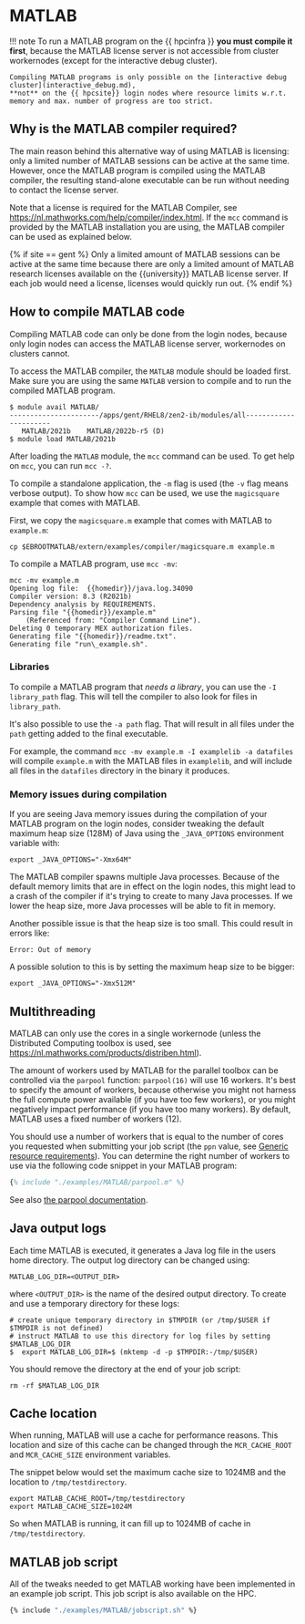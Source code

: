 # MATLAB

!!! note
    To run a MATLAB program on the {{ hpcinfra }} **you must compile it first**,
    because the MATLAB license server is not accessible from cluster workernodes
    (except for the interactive debug cluster).

    Compiling MATLAB programs is only possible on the [interactive debug cluster](interactive_debug.md),
    **not** on the {{ hpcsite}} login nodes where resource limits w.r.t. memory and max. number of progress are too strict.

## Why is the MATLAB compiler required?

The main reason behind this alternative way of using MATLAB is
licensing: only a limited number of MATLAB sessions can be active at the
same time. However, once the MATLAB program is compiled using the MATLAB
compiler, the resulting stand-alone executable can be run without
needing to contact the license server.

Note that a license is required for the MATLAB Compiler, see
<https://nl.mathworks.com/help/compiler/index.html>. If the `mcc`
command is provided by the MATLAB installation you are using, the MATLAB
compiler can be used as explained below.

{% if site == gent %}
Only a limited amount of MATLAB sessions can be active at the same time
because there are only a limited amount of MATLAB research licenses
available on the {{university}} MATLAB license server. If each job would need a
license, licenses would quickly run out.
{% endif %}
## How to compile MATLAB code

Compiling MATLAB code can only be done from the login nodes, because
only login nodes can access the MATLAB license server, workernodes on
clusters cannot.

To access the MATLAB compiler, the `MATLAB` module should be loaded
first. Make sure you are using the same `MATLAB` version to compile and
to run the compiled MATLAB program.

```
$ module avail MATLAB/
----------------------/apps/gent/RHEL8/zen2-ib/modules/all----------------------
   MATLAB/2021b    MATLAB/2022b-r5 (D)
$ module load MATLAB/2021b
```

After loading the `MATLAB` module, the `mcc` command can be used. To get
help on `mcc`, you can run `mcc -?`.

To compile a standalone application, the `-m` flag is used (the `-v`
flag means verbose output). To show how `mcc` can be used, we use the
`magicsquare` example that comes with MATLAB.

First, we copy the `magicsquare.m` example that comes with MATLAB to
`example.m`:

```
cp $EBROOTMATLAB/extern/examples/compiler/magicsquare.m example.m
```

To compile a MATLAB program, use `mcc -mv`:

```
mcc -mv example.m
Opening log file:  {{homedir}}/java.log.34090
Compiler version: 8.3 (R2021b)
Dependency analysis by REQUIREMENTS.
Parsing file "{{homedir}}/example.m"
	(Referenced from: "Compiler Command Line").
Deleting 0 temporary MEX authorization files.
Generating file "{{homedir}}/readme.txt".
Generating file "run\_example.sh".
```

### Libraries

To compile a MATLAB program that *needs a library*, you can use the
`-I library_path` flag. This will tell the compiler to also look for
files in `library_path`.

It's also possible to use the `-a path` flag. That will result in all
files under the `path` getting added to the final executable.

For example, the command `mcc -mv example.m -I examplelib -a datafiles`
will compile `example.m` with the MATLAB files in `examplelib`, and will
include all files in the `datafiles` directory in the binary it
produces.

### Memory issues during compilation

If you are seeing Java memory issues during the compilation of your
MATLAB program on the login nodes, consider tweaking the default maximum
heap size (128M) of Java using the `_JAVA_OPTIONS` environment variable
with:

```
export _JAVA_OPTIONS="-Xmx64M"
```

The MATLAB compiler spawns multiple Java processes. Because of the
default memory limits that are in effect on the login nodes, this might
lead to a crash of the compiler if it's trying to create to many Java
processes. If we lower the heap size, more Java processes will be able
to fit in memory.

Another possible issue is that the heap size is too small. This could
result in errors like:

```
Error: Out of memory
```

A possible solution to this is by setting the maximum heap size to be
bigger:

```
export _JAVA_OPTIONS="-Xmx512M"
```

## Multithreading

MATLAB can only use the cores in a single workernode (unless the
Distributed Computing toolbox is used, see
<https://nl.mathworks.com/products/distriben.html>).

The amount of workers used by MATLAB for the parallel toolbox can be
controlled via the `parpool` function: `parpool(16)` will use 16
workers. It's best to specify the amount of workers, because otherwise
you might not harness the full compute power available (if you have too
few workers), or you might negatively impact performance (if you have
too many workers). By default, MATLAB uses a fixed number of workers
(12).

You should use a number of workers that is equal to the number of cores
you requested when submitting your job script (the `ppn` value, see [Generic resource requirements](../running_batch_jobs/#generic-resource-requirements)).
You can determine the right number of workers to use via the following
code snippet in your MATLAB program:

```matlab title="parpool.m"
{% include "./examples/MATLAB/parpool.m" %}
```

See also [the parpool
documentation](https://nl.mathworks.com/help/distcomp/parpool.html).

## Java output logs

Each time MATLAB is executed, it generates a Java log file in the users
home directory. The output log directory can be changed using:

```
MATLAB_LOG_DIR=<OUTPUT_DIR>
```

where `<OUTPUT_DIR>` is the name of the desired output directory. To
create and use a temporary directory for these logs:

```
# create unique temporary directory in $TMPDIR (or /tmp/$USER if
$TMPDIR is not defined)
# instruct MATLAB to use this directory for log files by setting $MATLAB_LOG_DIR
$  export MATLAB_LOG_DIR=$ (mktemp -d -p $TMPDIR:-/tmp/$USER)
```

You should remove the directory at the end of your job script:

```
rm -rf $MATLAB_LOG_DIR
```

## Cache location

When running, MATLAB will use a cache for performance reasons. This
location and size of this cache can be changed through the
`MCR_CACHE_ROOT` and `MCR_CACHE_SIZE` environment variables.

The snippet below would set the maximum cache size to 1024MB and the
location to `/tmp/testdirectory`.

```
export MATLAB_CACHE_ROOT=/tmp/testdirectory 
export MATLAB_CACHE_SIZE=1024M 
```

So when MATLAB is running, it can fill up to 1024MB of cache in
`/tmp/testdirectory`.

## MATLAB job script

All of the tweaks needed to get MATLAB working have been implemented in
an example job script. This job script is also available on the HPC.
<!-- %TODO: where? -->

```bash title="jobscript.sh"
{% include "./examples/MATLAB/jobscript.sh" %}
```

